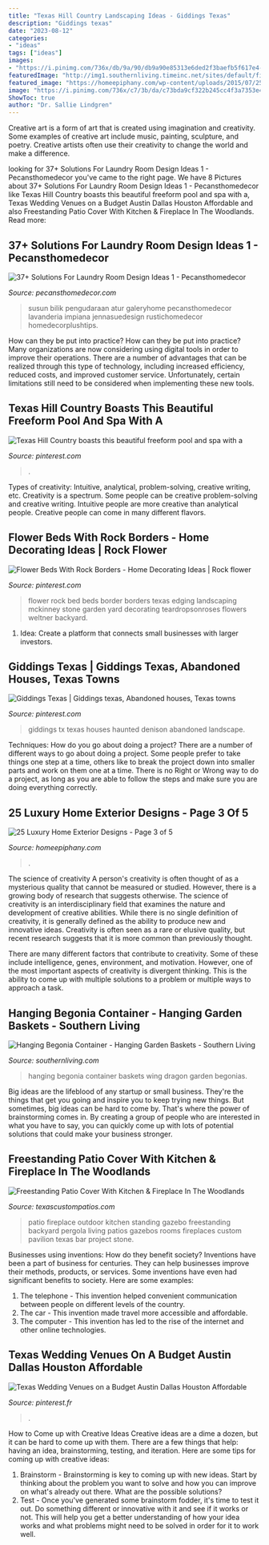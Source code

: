 ```yaml
---
title: "Texas Hill Country Landscaping Ideas - Giddings Texas"
description: "Giddings texas"
date: "2023-08-12"
categories:
- "ideas"
tags: ["ideas"]
images:
- "https://i.pinimg.com/736x/db/9a/90/db9a90e85313e6ded2f3baefb5f617e4--abandon-landscape-photos.jpg"
featuredImage: "http://img1.southernliving.timeinc.net/sites/default/files/styles/story_card_hero/public/image/2016/05/main/hanging-begonias-dichondra-051146574.jpg?itok=do8Z6kpq"
featured_image: "https://homeepiphany.com/wp-content/uploads/2015/07/25-Luxury-Home-Exterior-Designs-13.jpg"
image: "https://i.pinimg.com/736x/c7/3b/da/c73bda9cf322b245cc4f3a7353e4b0c3.jpg"
ShowToc: true
author: "Dr. Sallie Lindgren"
---
```



Creative art is a form of art that is created using imagination and creativity. Some examples of creative art include music, painting, sculpture, and poetry. Creative artists often use their creativity to change the world and make a difference.

	

		
looking for 37+ Solutions For Laundry Room Design Ideas 1 - Pecansthomedecor you've came to the right page. We have 8 Pictures about 37+ Solutions For Laundry Room Design Ideas 1 - Pecansthomedecor like Texas Hill Country boasts this beautiful freeform pool and spa with a, Texas Wedding Venues on a Budget Austin Dallas Houston Affordable and also Freestanding Patio Cover With Kitchen &amp; Fireplace In The Woodlands. Read more:
		
    
## 37+ Solutions For Laundry Room Design Ideas 1 - Pecansthomedecor

<img loading=lazy src="https://i1.wp.com/pecansthomedecor.com/wp-content/uploads/2019/03/37-Solutions-for-Laundry-Room-Design-Ideas_1.jpg?fit=630%2C945&amp;ssl=1" onerror="this.onerror=null;this.src='https://tse4.mm.bing.net/th?id=OIP.NsHPMlRS0JqWBsMkn2HSXQHaLH&amp;pid=15.1';" alt="37+ Solutions For Laundry Room Design Ideas 1 - Pecansthomedecor">

_Source: pecansthomedecor.com_

>susun bilik pengudaraan atur galeryhome pecansthomedecor lavanderia impiana jennasuedesign rustichomedecor homedecorplushtips. 

	

How can they be put into practice?
How can they be put into practice? Many organizations are now considering using digital tools in order to improve their operations.  There are a number of advantages that can be realized through this type of technology, including increased efficiency, reduced costs, and improved customer service. Unfortunately, certain limitations still need to be considered when implementing these new tools.

    
## Texas Hill Country Boasts This Beautiful Freeform Pool And Spa With A

<img loading=lazy src="https://i.pinimg.com/736x/c7/3b/da/c73bda9cf322b245cc4f3a7353e4b0c3.jpg" onerror="this.onerror=null;this.src='https://tse2.mm.bing.net/th?id=OIP.Qr0sII36jh3r5gc4sZ5BnQHaHi&amp;pid=15.1';" alt="Texas Hill Country boasts this beautiful freeform pool and spa with a">

_Source: pinterest.com_

>. 

	

Types of creativity: Intuitive, analytical, problem-solving, creative writing, etc.
Creativity is a spectrum. Some people can be creative problem-solving and creative writing. Intuitive people are more creative than analytical people. Creative people can come in many different flavors.

    
## Flower Beds With Rock Borders - Home Decorating Ideas | Rock Flower

<img loading=lazy src="https://i.pinimg.com/736x/ce/d6/f3/ced6f32fbfc1b1f70cc4ad4332a4aa08--rock-flower-beds-stone-edging.jpg" onerror="this.onerror=null;this.src='https://tse4.mm.bing.net/th?id=OIP.P13OzVit-U13I0AedNvnugHaFg&amp;pid=15.1';" alt="Flower Beds With Rock Borders - Home Decorating Ideas | Rock flower">

_Source: pinterest.com_

>flower rock bed beds border borders texas edging landscaping mckinney stone garden yard decorating teardropsonroses flowers weltner backyard. 

	

1. Idea: Create a platform that connects small businesses with larger investors.

    
## Giddings Texas | Giddings Texas, Abandoned Houses, Texas Towns

<img loading=lazy src="https://i.pinimg.com/736x/db/9a/90/db9a90e85313e6ded2f3baefb5f617e4--abandon-landscape-photos.jpg" onerror="this.onerror=null;this.src='https://tse2.mm.bing.net/th?id=OIP.4RsVYrnN_f7axt_MAcgjQQHaFj&amp;pid=15.1';" alt="Giddings Texas | Giddings texas, Abandoned houses, Texas towns">

_Source: pinterest.com_

>giddings tx texas houses haunted denison abandoned landscape. 

	

Techniques: How do you go about doing a project?
There are a number of different ways to go about doing a project. Some people prefer to take things one step at a time, others like to break the project down into smaller parts and work on them one at a time. There is no Right or Wrong way to do a project, as long as you are able to follow the steps and make sure you are doing everything correctly.

    
## 25 Luxury Home Exterior Designs - Page 3 Of 5

<img loading=lazy src="https://homeepiphany.com/wp-content/uploads/2015/07/25-Luxury-Home-Exterior-Designs-13.jpg" onerror="this.onerror=null;this.src='https://tse1.mm.bing.net/th?id=OIP.qGqkYVbr90nJ6bBinyD3pwHaE7&amp;pid=15.1';" alt="25 Luxury Home Exterior Designs - Page 3 of 5">

_Source: homeepiphany.com_

>. 

	

The science of creativity
A person's creativity is often thought of as a mysterious quality that cannot be measured or studied. However, there is a growing body of research that suggests otherwise. The science of creativity is an interdisciplinary field that examines the nature and development of creative abilities.
While there is no single definition of creativity, it is generally defined as the ability to produce new and innovative ideas. Creativity is often seen as a rare or elusive quality, but recent research suggests that it is more common than previously thought.

There are many different factors that contribute to creativity. Some of these include intelligence, genes, environment, and motivation. However, one of the most important aspects of creativity is divergent thinking. This is the ability to come up with multiple solutions to a problem or multiple ways to approach a task.

    
## Hanging Begonia Container - Hanging Garden Baskets - Southern Living

<img loading=lazy src="http://img1.southernliving.timeinc.net/sites/default/files/styles/story_card_hero/public/image/2016/05/main/hanging-begonias-dichondra-051146574.jpg?itok=do8Z6kpq" onerror="this.onerror=null;this.src='https://tse1.mm.bing.net/th?id=OIP.2ZmsgbehAM4sLKF6mofY3AHaEK&amp;pid=15.1';" alt="Hanging Begonia Container - Hanging Garden Baskets - Southern Living">

_Source: southernliving.com_

>hanging begonia container baskets wing dragon garden begonias. 

	

Big ideas are the lifeblood of any startup or small business. They're the things that get you going and inspire you to keep trying new things. But sometimes, big ideas can be hard to come by. That's where the power of brainstorming comes in. By creating a group of people who are interested in what you have to say, you can quickly come up with lots of potential solutions that could make your business stronger.

    
## Freestanding Patio Cover With Kitchen &amp; Fireplace In The Woodlands

<img loading=lazy src="https://texascustompatios.com/wp-content/uploads/2015/02/TCP2.jpg" onerror="this.onerror=null;this.src='https://tse2.mm.bing.net/th?id=OIP.R8tcfg9er3um6z21OQEENAHaE9&amp;pid=15.1';" alt="Freestanding Patio Cover With Kitchen &amp; Fireplace In The Woodlands">

_Source: texascustompatios.com_

>patio fireplace outdoor kitchen standing gazebo freestanding backyard pergola living patios gazebos rooms fireplaces custom pavilion texas bar project stone. 

	

Businesses using inventions: How do they benefit society?
Inventions have been a part of business for centuries. They can help businesses improve their methods, products, or services.  Some inventions have even had significant benefits to society. Here are some examples: 
1. The telephone - This invention helped convenient communication between people on different levels of the country.
2. The car - This invention made travel more accessible and affordable.
3. The computer - This invention has led to the rise of the internet and other online technologies.

    
## Texas Wedding Venues On A Budget Austin Dallas Houston Affordable

<img loading=lazy src="https://i.pinimg.com/736x/ef/3b/14/ef3b14d4cf547845f5683e9fe80b9f74.jpg" onerror="this.onerror=null;this.src='https://tse4.mm.bing.net/th?id=OIP.kW9Ha-lrEXRJPXFdKgkITgHaFj&amp;pid=15.1';" alt="Texas Wedding Venues on a Budget Austin Dallas Houston Affordable">

_Source: pinterest.fr_

>. 

	

How to Come up with Creative Ideas
Creative ideas are a dime a dozen, but it can be hard to come up with them. There are a few things that help: having an idea, brainstorming, testing, and iteration. 
Here are some tips for coming up with creative ideas:

1. Brainstorm - Brainstorming is key to coming up with new ideas. Start by thinking about the problem you want to solve and how you can improve on what's already out there. What are the possible solutions? 
2. Test - Once you've generated some brainstorm fodder, it's time to test it out. Do something different or innovative with it and see if it works or not. This will help you get a better understanding of how your idea works and what problems might need to be solved in order for it to work well. 

